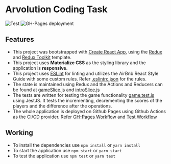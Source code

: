 # Arvolution Coding Task

![Test](https://github.com/rahulsai1999/arvo-task/workflows/Test/badge.svg)
![GH-Pages deployment](https://github.com/rahulsai1999/arvo-task/workflows/GH-Pages%20deployment/badge.svg)

## Features

- This project was bootstrapped with [Create React App](https://github.com/facebook/create-react-app), using the [Redux](https://redux.js.org/) and [Redux Toolkit](https://redux-toolkit.js.org/) template.
- This project uses **Materialize CSS** as the styling library and the application is **responsive**.
- This project uses [ESLint](https://eslint.org/) for linting and utilizes the AirBnb React Style Guide with some custom rules. Refer [.eslintrc.json](.eslintrc.json) for the rules.
- The state is maintained using Redux and the Actions and Reducers can be found at [gameSlice.js](src/components/game/gameSlice.js) and [introSlice.js](src/components/intro/introSlice.js)
- The tests are written for testing the game functionality [game.test.js](src/components/game/game.test.js) using JestJS. It tests the incrementing, decrementing the scores of the players and the difference after the operations.
- The whole application is deployed on Github Pages using Github Actions as the CI/CD provider. Refer [GH-Pages Workflow](.github/workflows/gh-pages.yml) and [Test Workflow](.github/workflows/test.yml)

## Working

- To install the dependencies use `npm install` or `yarn install`
- To start the application use `npm start` or `yarn start`
- To test the application use `npm test` or `yarn test`

